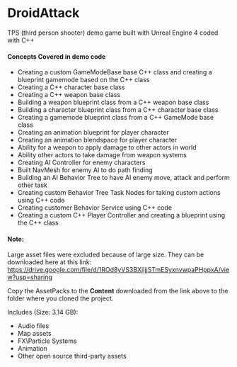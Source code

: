 # DroidAttack
TPS (third person shooter) demo game built with Unreal Engine 4 coded with C++

#### Concepts Covered in demo code
* Creating a custom GameModeBase base C++ class and creating a blueprint gamemode based on the C++ class
* Creating a C++ character base class
* Creating a C++ weapon base class
* Building a weapon blueprint class from a C++ weapon base class
* Building a character blueprint class from a C++ character base class
* Creating a gamemode blueprint class from a C++ GameMode base class
* Creating an animation blueprint for player character
* Creating an animation blendspace for player character
* Ability for a weapon to apply damage to other actors in world
* Ability other actors to take damage from weapon systems
* Creating AI Controller for enemy characters
* Built NavMesh for enemy AI to do path finding
* Building an AI Behavior Tree to have AI enemy move, attack and perform other task
* Creating custom Behavior Tree Task Nodes for taking custom actions using C++ code
* Creating customer Behavior Service using C++ code
* Creating a custom C++ Player Controller and creating a blueprint using the C++ class
  

#### Note:
Large asset files were excluded because of large size. They can be downloaded here at this link: https://drive.google.com/file/d/1ROd8yVS3BXjIjjSTmESyxnvwpaPHppxA/view?usp=sharing

Copy the AssetPacks to the **Content** downloaded from the link above to the folder where you cloned the project.

Includes (Size: 3.14 GB):
* Audio files
* Map assets
* FX\Particle Systems 
* Animation
* Other open source third-party assets